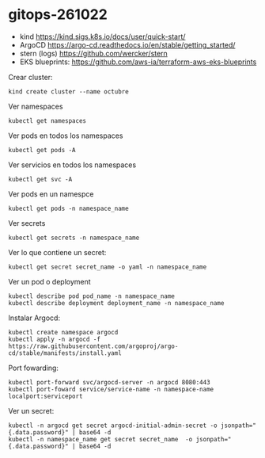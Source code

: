 # gitops-261022
*  kind https://kind.sigs.k8s.io/docs/user/quick-start/ 
*  ArgoCD https://argo-cd.readthedocs.io/en/stable/getting_started/ 
*  stern (logs) https://github.com/wercker/stern 
*  EKS blueprints: https://github.com/aws-ia/terraform-aws-eks-blueprints

Crear cluster: 
```
kind create cluster --name octubre
```
Ver namespaces 
```
kubectl get namespaces
```
Ver pods en todos los namespaces
```
kubectl get pods -A
```
Ver servicios en todos los namespaces
```
kubectl get svc -A
```
Ver pods en un namespce
```
kubectl get pods -n namespace_name
```
Ver secrets
```
kubectl get secrets -n namespace_name
```
Ver lo que contiene un secret: 
```
kubectl get secret secret_name -o yaml -n namespace_name
```
Ver un pod o deployment
```
kubectl describe pod pod_name -n namespace_name
kubectl describe deployment deployment_name -n namespace_name
```


Instalar Argocd: 
```
kubectl create namespace argocd
kubectl apply -n argocd -f https://raw.githubusercontent.com/argoproj/argo-cd/stable/manifests/install.yaml
```
Port fowarding: 
```
kubectl port-forward svc/argocd-server -n argocd 8080:443
kubectl port-foward service/service-name -n namespace-name localport:serviceport
```
Ver un secret:
```
kubectl -n argocd get secret argocd-initial-admin-secret -o jsonpath="{.data.password}" | base64 -d
kubectl -n namespace_name get secret secret_name  -o jsonpath="{.data.password}" | base64 -d
```
